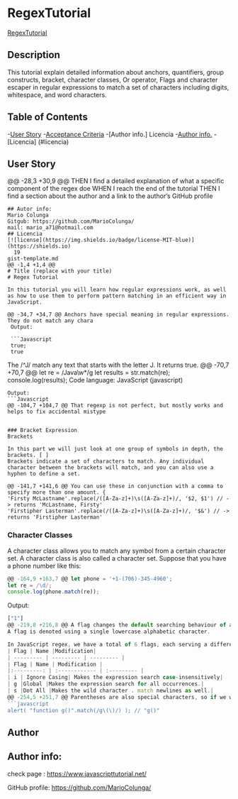# RegexTutorial

 [RegexTutorial](gist-template.md)

## Description

This tutorial explain detailed information about anchors, quantifiers, group constructs, bracket, character classes, Or operator, Flags and character escaper in regular expressions to match a set of characters including digits, whitespace, and word characters.

## Table of Contents
-[User Story](#user-story)
-[Acceptance Criteria](#acceptance-criteria)
-[Author info.] 
Licencia
-[Author info.](#autor-info) 
-[Licencia] (#licencia)

## User Story

@@ -28,3 +30,9 @@ THEN I find a detailed explanation of what a specific component of the regex doe
WHEN I reach the end of the tutorial
THEN I find a section about the author and a link to the author’s GitHub profile
```
## Autor info:
Mario Colunga 
Gitgub: https://github.com/MarioColunga/
mail: mario_a71@hotmail.com
## Licencia
[![license](https://img.shields.io/badge/license-MIT-blue)](https://shields.io)
  19  
gist-template.md
@@ -1,4 +1,4 @@
# Title (replace with your title)
# Regex Tutorial

In this tutorial you will learn how regular expressions work, as well as how to use them to perform pattern matching in an efficient way in JavaScript.

@@ -34,7 +34,7 @@ Anchors have special meaning in regular expressions. They do not match any chara
 Output:

 ```Javascript
 true;
 true
 ```

 The /^J/ match any text that starts with the letter J. It returns true.
@@ -70,7 +70,7 @@ let re = /Java\w*/g
let results = str.match(re);
console.log(results);
Code language: JavaScript (javascript)
```
Output:
```Javascript
@@ -104,7 +104,7 @@ That regexp is not perfect, but mostly works and helps to fix accidental mistype


### Bracket Expression
Brackets

In this part we will just look at one group of symbols in depth, the brackets. [ ]
Brackets indicate a set of characters to match. Any individual character between the brackets will match, and you can also use a hyphen to define a set.

@@ -141,7 +141,6 @@ You can use these in conjunction with a comma to specify more than one amount. {
'Firsty McLastname'.replace(/([A-Za-z]+)\s([A-Za-z]+)/, '$2, $1') // -> returns 'McLastname, Firsty'
'Firstipher Lasterman'.replace(/([A-Za-z]+)\s([A-Za-z]+)/, '$&') // -> returns 'Firstipher Lasterman'
```

### Character Classes
A character class allows you to match any symbol from a certain character set. A character class is also called a character set. Suppose that you have a phone number like this:
```Javascript
@@ -164,9 +163,7 @@ let phone = '+1-(706)-345-4960';
let re = /\d/;
console.log(phone.match(re));
```


Output:
```Javascript
["1"]
@@ -219,8 +216,8 @@ A flag changes the default searching behaviour of a regular expression. It makes
A flag is denoted using a single lowercase alphabetic character.

In JavaScript regex, we have a total of 6 flags, each serving a different purpose.
| Flag | Name |Modification|
| --------- | --------- | --------- |
| Flag | Name | Modification |
|:---------: | :------------ | :--------- |
| i | Ignore Casing| Makes the expression search case-insensitively|
| g |Global |Makes the expression search for all occurrences.|
| s |Dot All |Makes the wild character . match newlines as well.|
@@ -254,5 +251,7 @@ Parentheses are also special characters, so if we want them, we should use \(. T
```javascript
alert( "function g()".match(/g\(\)/) ); // "g()"
```
## Author
## Author info:
check page : https://www.javascripttutorial.net/

GitHub profile: https://github.com/MarioColunga/